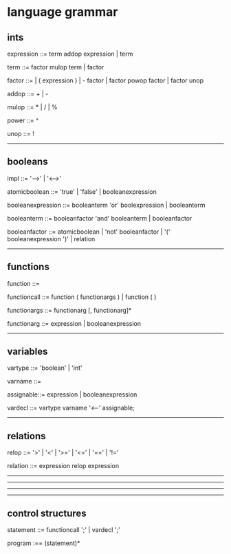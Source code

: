 # language grammar


## ints
expression ::= term addop expression
    | term


term ::= factor mulop term
    | factor


factor ::= <number>
    | ( expression )
    | - factor
    | factor powop factor
    | factor unop


addop ::= +
    | -


mulop ::= *
    | /
    | %

power ::= ^


unop ::= !

------------------

## booleans



impl ::= '-->'
    | '<-->'


atomicboolean ::= 'true'
    | 'false'
    | booleanexpression


booleanexpression ::= booleanterm 'or' boolexpression
    | booleanterm


booleanterm ::= booleanfactor 'and' booleanterm
    | booleanfactor


booleanfactor ::= atomicboolean
    | 'not' booleanfactor
    | '(' booleanexpression ')'
    | relation



------------------

## functions
function ::= <alphanumeric string>


functioncall ::= function ( functionargs )
    | function ( )


functionargs ::= functionarg [, functionarg]*


functionarg ::= expression
    | booleanexpression



------------------

## variables

vartype ::= 'boolean'
    | 'int'


varname ::= <letters only>

assignable::= expression
    | booleanexpression


vardecl ::= vartype varname '<--' assignable;


------------------
## relations

relop ::= '>'
    | '<'
    | '>='
    | '<='
    | '=='
    | '!='


relation ::= expression relop expression



------------------
------------------
------------------
------------------
## control structures


statement ::= functioncall ';'
| vardecl ';'



program :== (statement)*














